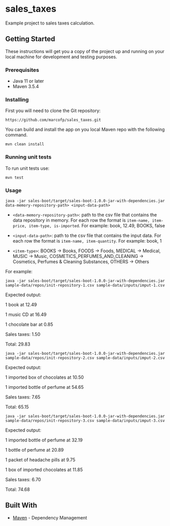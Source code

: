 # sales_taxes

Example project to sales taxes calculation.

## Getting Started

These instructions will get you a copy of the project up and running on your local machine for development and testing purposes.

### Prerequisites

- Java 11 or later
- Maven 3.5.4

### Installing

First you will need to clone the Git repository:

```https://github.com/marcofp/sales_taxes.git```

You can build and install the app on you local Maven repo with the following command.

```mvn clean install```

### Running unit tests

To run unit tests use:

```mvn test```

### Usage

```java -jar sales-boot/target/sales-boot-1.0.0-jar-with-dependencies.jar data-memory-repository-path> <input-data-path>```

- ```<data-memory-repository-path>```: path to the csv file that contains the data repository in memory. For each row the format is ```item-name, item-price, item-type, is-imported```. For example: book, 12.49, BOOKS, false

- ```<input-data-path>```: path to the csv file that contains the input data. For each row the format is ```item-name, item-quantity```. For example: book, 1

- ```<item-type>```: BOOKS -> Books, FOODS -> Foods, MEDICAL -> Medical, MUSIC -> Music,  COSMETICS_PERFUMES_AND_CLEANING -> Cosmetics, Perfumes & Cleaning Substances, OTHERS -> Others

For example: 

```java -jar sales-boot/target/sales-boot-1.0.0-jar-with-dependencies.jar sample-data/repos/init-repository-1.csv sample-data/inputs/imput-1.csv```

Expected output:

1 book at 12.49

1 music CD at 16.49

1 chocolate bar at 0.85

Sales taxes: 1.50

Total: 29.83

```java -jar sales-boot/target/sales-boot-1.0.0-jar-with-dependencies.jar sample-data/repos/init-repository-2.csv sample-data/inputs/imput-2.csv```

Expected output:

1 imported box of chocolates at 10.50

1 imported bottle of perfume at 54.65

Sales taxes: 7.65

Total: 65.15

```java -jar sales-boot/target/sales-boot-1.0.0-jar-with-dependencies.jar sample-data/repos/init-repository-3.csv sample-data/inputs/imput-3.csv```

Expected output:

1 imported bottle of perfume at 32.19

1 bottle of perfume at 20.89

1 packet of headache pills at 9.75

1 box of imported chocolates at 11.85

Sales taxes: 6.70

Total: 74.68

## Built With

* [Maven](https://maven.apache.org/) - Dependency Management
